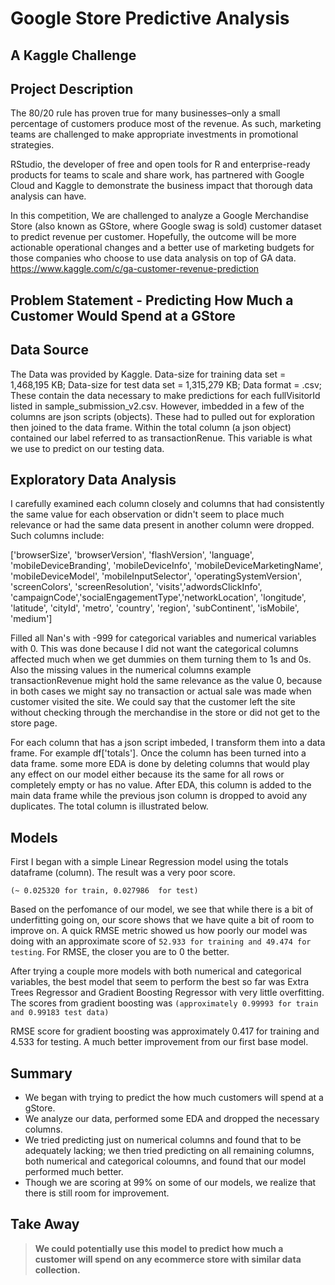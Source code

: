 # Google Store Predictive Analysis 
## A Kaggle Challenge 

## Project Description 
The 80/20 rule has proven true for many businesses–only a small percentage of customers produce most of the revenue. As such, marketing teams are challenged to make appropriate investments in promotional strategies.

RStudio, the developer of free and open tools for R and enterprise-ready products for teams to scale and share work, has partnered with Google Cloud and Kaggle to demonstrate the business impact that thorough data analysis can have.

In this competition, We are challenged to analyze a Google Merchandise Store (also known as GStore, where Google swag is sold) customer dataset to predict revenue per customer. Hopefully, the outcome will be more actionable operational changes and a better use of marketing budgets for those companies who choose to use data analysis on top of GA data. https://www.kaggle.com/c/ga-customer-revenue-prediction

## Problem Statement - Predicting How Much a Customer Would Spend at a GStore


## Data Source
The Data was provided by Kaggle. Data-size for training data set = 1,468,195 KB; Data-size for test data set = 1,315,279 KB; Data format = .csv; These contain the data necessary to make predictions for each fullVisitorId listed in sample_submission_v2.csv.
However, imbedded in a few of the columns are json scripts (objects). These had to pulled out for exploration then joined to the data frame. Within the total column (a json object) contained our label referred to as transactionRenue. This variable is what we use to predict on our testing data.

## Exploratory Data Analysis
I carefully examined each column closely and columns that had consistently the same value for each observation or didn't seem to place much relevance or had the same data present in another column were dropped. Such columns include:

['browserSize', 'browserVersion', 'flashVersion', 'language', 'mobileDeviceBranding', 'mobileDeviceInfo', 'mobileDeviceMarketingName', 'mobileDeviceModel', 'mobileInputSelector', 'operatingSystemVersion', 'screenColors', 'screenResolution', 'visits','adwordsClickInfo', 'campaignCode','socialEngagementType','networkLocation', 'longitude', 'latitude', 'cityId', 'metro', 'country', 'region', 'subContinent', 'isMobile', 'medium']


Filled all Nan's with -999 for categorical variables and numerical variables with 0. This was done because I did not want the categorical columns affected much when we get dummies on them turning them to 1s and 0s. Also the missing values in the numerical columns example transactionRevenue might hold the same relevance as the value 0, because in both cases we might say no transaction or actual sale was made when customer visited the site. We could say that the customer left the site without checking through the merchandise in the store or did not get to the store page.

For each column that has a json script imbeded, I transform them into a data frame. For example df['totals']. Once the column has been turned into a data frame. some more EDA is done by deleting columns that would play any effect on our model either because its the same for all rows or completely empty or has no value. After EDA, this column is added to the main data frame while the previous json column is dropped to avoid any duplicates. The total column is illustrated below.


## Models

First I began with a simple Linear Regression model using the totals dataframe (column). The result was a very poor score. 

`(~ 0.025320 for train, 0.027986  for test)`

Based on the perfomance of our model, we see that while there is a bit of underfitting going on, our score shows that we have quite a bit of room to improve on. A quick RMSE metric showed us how poorly our model was doing with an approximate score of `52.933 for training and 49.474 for testing`. For RMSE, the closer you are to 0 the better.

After trying a couple more models with both numerical and categorical variables, the best model that seem to perform the best so far was Extra Trees Regressor and Gradient Boosting Regressor with very little overfitting. The scores from gradient boosting was `(approximately 0.99993 for train and 0.99183 test data)` 

RMSE score for gradient boosting was approximately 0.417 for training and 4.533 for testing. A much better improvement from our first base model.

## Summary
- We began with trying to predict the how much customers will spend at a gStore.
- We analyze our data, performed some EDA and dropped the necessary columns.
- We tried predicting just on numerical columns and found that to be adequately lacking; we then tried predicting on all remaining columns, both numerical and categorical coloumns, and found that our model performed much better. 
- Though we are scoring at 99% on some of our models, we realize that there is still room for improvement.

## Take Away
> **We could potentially use this model to predict how much a customer will spend on any ecommerce store with similar data collection.**
